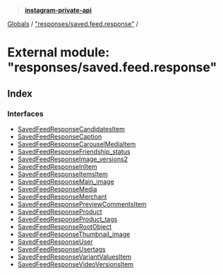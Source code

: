 > **[instagram-private-api](../README.md)**

[Globals](../README.md) / ["responses/saved.feed.response"](_responses_saved_feed_response_.md) /

# External module: "responses/saved.feed.response"

## Index

### Interfaces

* [SavedFeedResponseCandidatesItem](../interfaces/_responses_saved_feed_response_.savedfeedresponsecandidatesitem.md)
* [SavedFeedResponseCaption](../interfaces/_responses_saved_feed_response_.savedfeedresponsecaption.md)
* [SavedFeedResponseCarouselMediaItem](../interfaces/_responses_saved_feed_response_.savedfeedresponsecarouselmediaitem.md)
* [SavedFeedResponseFriendship_status](../interfaces/_responses_saved_feed_response_.savedfeedresponsefriendship_status.md)
* [SavedFeedResponseImage_versions2](../interfaces/_responses_saved_feed_response_.savedfeedresponseimage_versions2.md)
* [SavedFeedResponseInItem](../interfaces/_responses_saved_feed_response_.savedfeedresponseinitem.md)
* [SavedFeedResponseItemsItem](../interfaces/_responses_saved_feed_response_.savedfeedresponseitemsitem.md)
* [SavedFeedResponseMain_image](../interfaces/_responses_saved_feed_response_.savedfeedresponsemain_image.md)
* [SavedFeedResponseMedia](../interfaces/_responses_saved_feed_response_.savedfeedresponsemedia.md)
* [SavedFeedResponseMerchant](../interfaces/_responses_saved_feed_response_.savedfeedresponsemerchant.md)
* [SavedFeedResponsePreviewCommentsItem](../interfaces/_responses_saved_feed_response_.savedfeedresponsepreviewcommentsitem.md)
* [SavedFeedResponseProduct](../interfaces/_responses_saved_feed_response_.savedfeedresponseproduct.md)
* [SavedFeedResponseProduct_tags](../interfaces/_responses_saved_feed_response_.savedfeedresponseproduct_tags.md)
* [SavedFeedResponseRootObject](../interfaces/_responses_saved_feed_response_.savedfeedresponserootobject.md)
* [SavedFeedResponseThumbnail_image](../interfaces/_responses_saved_feed_response_.savedfeedresponsethumbnail_image.md)
* [SavedFeedResponseUser](../interfaces/_responses_saved_feed_response_.savedfeedresponseuser.md)
* [SavedFeedResponseUsertags](../interfaces/_responses_saved_feed_response_.savedfeedresponseusertags.md)
* [SavedFeedResponseVariantValuesItem](../interfaces/_responses_saved_feed_response_.savedfeedresponsevariantvaluesitem.md)
* [SavedFeedResponseVideoVersionsItem](../interfaces/_responses_saved_feed_response_.savedfeedresponsevideoversionsitem.md)